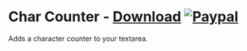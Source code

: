 # Char Counter - [Download](https://betterdiscord.net/ghdl?url=https://raw.githubusercontent.com/mwittrien/BetterDiscordAddons/master/Plugins/CharCounter/CharCounter.plugin.js) [![Paypal][paypal-badge]][paypal-link] 

[paypal-badge]: https://img.shields.io/badge/Paypal-Donate!-%2300457C.svg?logo=paypal&style=flat-square
[paypal-link]: https://paypal.me/MircoWittrien

Adds a character counter to your textarea.
